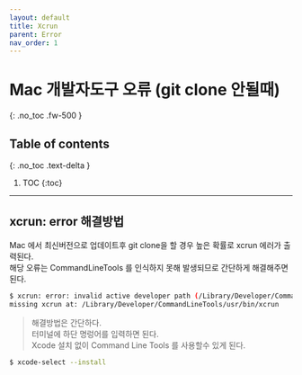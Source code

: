 ```yaml
---
layout: default
title: Xcrun
parent: Error
nav_order: 1
---
```


# Mac 개발자도구 오류 (git clone 안될때)
{: .no_toc .fw-500 }


## Table of contents
{: .no_toc .text-delta }

1. TOC
{:toc}

---

## xcrun: error 해결방법

Mac 에서 최신버전으로 업데이트후 git clone을 할 경우 높은 확률로 xcrun 에러가 출력된다.  
해당 오류는 CommandLineTools 를 인식하지 못해 발생되므로 간단하게 해결해주면된다.  

```bash
$ xcrun: error: invalid active developer path (/Library/Developer/CommandLineTools),  
missing xcrun at: /Library/Developer/CommandLineTools/usr/bin/xcrun
```

> 해결방법은 간단하다.  
> 터미널에 하단 명렁어를 입력하면 된다.  
> Xcode 설치 없이 Command Line Tools 를 사용할수 있게 된다.  

```bash
$ xcode-select --install
```